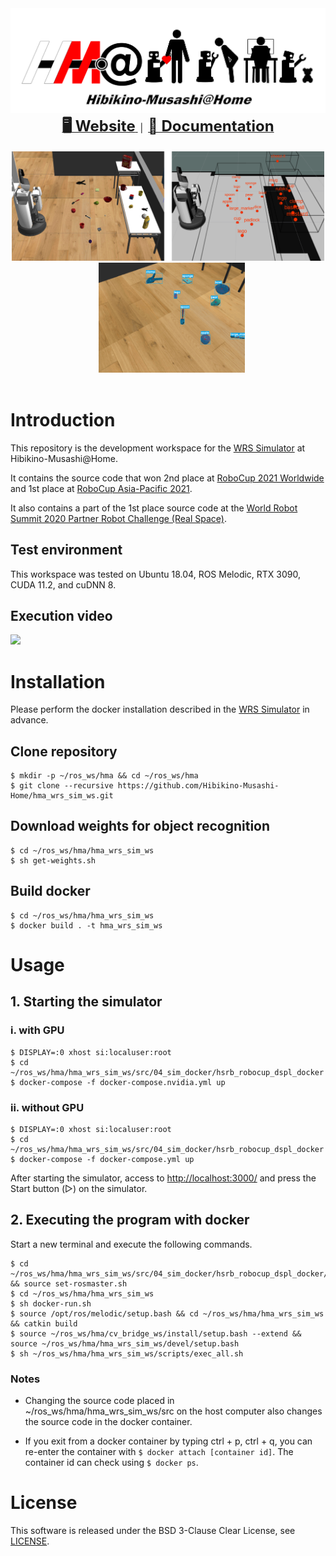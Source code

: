 <div align="center">
  <img src="resources/logo.png" />
  <div align="center">
    <a href="https://www.brain.kyutech.ac.jp/~hma/">
      <b><font size="5">&#x1f5a5; Website</font></b>
    </a>
    &nbsp;|&nbsp;
    <a href="https://hibikino-musashi-home.github.io/hma_wrs_sim_ws/">
      <b><font size="5">&#x1f4d6; Documentation</font></b><br>
    </a>
  </div><br>
  <img src="resources/mapping.png" width="500"/>&nbsp;&nbsp;
  <img src="resources/yolact.gif" width="234"/>
</div>
<br>

# Introduction
This repository is the development workspace for the [WRS Simulator](https://github.com/hsr-project/tmc_wrs_docker) at Hibikino-Musashi@Home.

It contains the source code that won 2nd place at [RoboCup 2021 Worldwide](https://athome.robocup.org/rc2021/) and 1st place at [RoboCup Asia-Pacific 2021](https://robocupap.org/robocuphome/).

It also contains a part of the 1st place source code at the [World Robot Summit 2020 Partner Robot Challenge (Real Space)](https://wrs.nedo.go.jp/wrs2020/challenge/service/partner.html).

## Test environment
This workspace was tested on Ubuntu 18.04, ROS Melodic, RTX 3090, CUDA 11.2, and cuDNN 8.

## Execution video
[![](https://img.youtube.com/vi/DRKtSZEgaNQ/0.jpg)](https://www.youtube.com/watch?v=DRKtSZEgaNQ)

# Installation
Please perform the docker installation described in the [WRS Simulator](https://github.com/hsr-project/tmc_wrs_docker) in advance.

## Clone repository
```
$ mkdir -p ~/ros_ws/hma && cd ~/ros_ws/hma
$ git clone --recursive https://github.com/Hibikino-Musashi-Home/hma_wrs_sim_ws.git
```

## Download weights for object recognition 
```
$ cd ~/ros_ws/hma/hma_wrs_sim_ws
$ sh get-weights.sh
```

## Build docker
```
$ cd ~/ros_ws/hma/hma_wrs_sim_ws
$ docker build . -t hma_wrs_sim_ws
```

# Usage
## 1. Starting the simulator
### i. with GPU
```
$ DISPLAY=:0 xhost si:localuser:root
$ cd ~/ros_ws/hma/hma_wrs_sim_ws/src/04_sim_docker/hsrb_robocup_dspl_docker
$ docker-compose -f docker-compose.nvidia.yml up
```

### ii. without GPU
```
$ DISPLAY=:0 xhost si:localuser:root
$ cd ~/ros_ws/hma/hma_wrs_sim_ws/src/04_sim_docker/hsrb_robocup_dspl_docker
$ docker-compose -f docker-compose.yml up
```

After starting the simulator, access to [http://localhost:3000/](http://localhost:3000/) and press the Start button (▷) on the simulator.

## 2. Executing the program with docker
Start a new terminal and execute the following commands.
```
$ cd ~/ros_ws/hma/hma_wrs_sim_ws/src/04_sim_docker/hsrb_robocup_dspl_docker/ && source set-rosmaster.sh
$ cd ~/ros_ws/hma/hma_wrs_sim_ws
$ sh docker-run.sh
$ source /opt/ros/melodic/setup.bash && cd ~/ros_ws/hma/hma_wrs_sim_ws && catkin build
$ source ~/ros_ws/hma/cv_bridge_ws/install/setup.bash --extend && source ~/ros_ws/hma/hma_wrs_sim_ws/devel/setup.bash
$ sh ~/ros_ws/hma/hma_wrs_sim_ws/scripts/exec_all.sh
```

### Notes
- Changing the source code placed in ~/ros_ws/hma/hma_wrs_sim_ws/src on the host computer also changes the source code in the docker container.

- If you exit from a docker container by typing ctrl + p, ctrl + q, you can re-enter the container with `$ docker attach [container id]`.
The container id can check using `$ docker ps`.

# License
This software is released under the BSD 3-Clause Clear License, see [LICENSE](https://github.com/Hibikino-Musashi-Home/hma_wrs_sim_ws/blob/master/LICENSE).